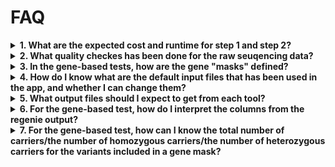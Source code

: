 # FAQ

<details>
<summary><strong>1. What are the expected cost and runtime for step 1 and step 2?</strong></summary>

The estimated cost for genome-wide jobs in ~400K white European ancestry samples using the default setting are as the follows: 

- For regenie_step1: <br><br>
  High priority job: £1.8-£2.5, 7.5 hours <br><br>
  Low priority job: £0.5-£1.5, >7.5 hours of elapsed time (risk of spot instance interruptions)<br><br>
  **Recommendations**: Start with high priority to avoid spot instance interruptions.  

- For step 2 genome-wide gene-based test: <br><br>
  High priority job: £2-3, 4.5 hours <br><br>
  Low priority job: £0.5-£1, >4 hours of elapsed time (risk of spot instance interruptions)<br><br>
  **Recommendations**: Start with low priority, switch to high priority if job is interrupted with more than 3 tries. Use low priority if only a list of genes are tested (e.g. a list of 10 gene takes less than 20 mins).  

- For step 2 genome-wide per-variant test: <br><br>
  High priority: £1.5-£2.5, 4.5 hours <br><br>
  Low priority:£0.5-£1.5, >4.5 hours (risk of spot interruptions)<br><br>
  **Recommendation**: Start with low priority, switch to high priority if job is interrupted with more than 3 tries. 

Factors that will affect run time and cost:

***Definition for "job priority"***
  - High priority is recommended for step 1 and step 2 for genome-wide jobs unless a smaller cohort <50K is included.
  - Low priroity is recommended for gene-based jobs if only a small list of genes are included. 

***Sample size***
  - Smaller samples will run quicker.

***Number of phenotypes included in one job***
  - Regenie allows mutliple phenotypes to be included in one job as a means to improve computation efficiency, however, increasing the phenotypes will non-linearly affect the runtime, especitally for regenie step 1. Please note that the current app resource configuration has not been tested in a job with more than 3 phenotypes. 
  
***For gene-based test, gene-specific jobs with a defined list of genes will be significantly quicker to run than genome-wide jobs***
  - If a list of genes are provided, the step2 gene-based test will be quicker to run 


</details>


<details>
<summary><strong>2. What quality checkes has been done for the raw seuqencing data? </strong></summary> 

Please refer to the method documentation file [Method.doc](https://imperiallondon-my.sharepoint.com/:w:/g/personal/yjia2_ic_ac_uk/ESCl98tv1oBJoQu2-3aSYSABEB-V5octWrN16b5EdyKJjA?e=SFReYr) (access for internal users only).

</details>

<details>
  <summary><strong>3. In the gene-based tests, how are the gene "masks" defined?</strong></summary>

Please refer to the method documentation file [Method.doc](https://imperiallondon-my.sharepoint.com/:w:/g/personal/yjia2_ic_ac_uk/ESCl98tv1oBJoQu2-3aSYSABEB-V5octWrN16b5EdyKJjA?e=SFReYr) (access for internal users only).


</details>


<details>
   <summary><strong>4. How do I know what are the default input files that has been used in the app, and whether I can change them?</strong></summary>

For regenie step 1 genotype file input (QCed genotype array data in GRCh38), the default genotype input file can be optionally changed to user-defined genotype files in BGEN format, using the following options:

  ```
    -igenotype_bgen_file
    -igenotype_sample_file
  ```

For regenie step 2 genotype file input (QCed WES data in GRCh38), the default genotype file in PGEN format is hardcoded into the app. File IDs can be viewed in the scripts shared in the `scripts/` folder in this repository. Only authorised users will be able to use these files from antoher proejct directory.

For both regenie step 1 and 2, the following files can also be optionally modified when running the apps:
    - Covariate file 
    - Sample inclusion file (**Note:** the default is to use the white EU ancestry only)

For detailed information about optional parameters within the three apps, please see:

  ```bash
    dx run app-name --help
  ```


</details>


<details>
  <summary><strong>5. What output files should I expect to get from each tool?</strong></summary>

The output files from each tool follow the naming formats below. For more information regarding regenie output files, please refer to regenie documentations. 

regenie_step1

  | File Name                        | Description                                         |
  |----------------------------------|-----------------------------------------------------|
  | `${output_file_prefix}_pred.list` | Contains a list of the `.loco` files to use for step 2 |
  | `${output_file_prefix}_1.loco`    | Contains the phenotype predictions                  |
  | `${output_file_prefix}.log`       | Log file for the job run                            |

**Notes**:
  - If multiple phenotypes are included, each phenotype will be saved as a separate '.loco' file in the format: for ***P*** phenotypes, there will be `${output_file_prefix}_1.loco,${output_file_prefix}_2.loco, ${output_file_prefix}_3.loco, ${output_file_prefix}_P.loco` output files.


regenie_step2 per-variant or per-gene tests

  | File Name                                                        | Description                                         |
  |------------------------------------------------------------------|-----------------------------------------------------|
  | `${output_file_prefix}_${phenotype_colnames}_autosomes.regenie`  | Association test results                            |
  | `${output_file_prefix}_autosomes.log`                            | Log file for the association test run               |
  | `${output_file_prefix}_autosomes_masks.snplist`                  | List of variants in each defined mask for downstream analysis |

**Notes**:
  - If multiple phenotypes are included, each phenotype will be saved as a separate '.regenie' file. Each job will only have 1 .log file and one .snplist file. 
  - If a list of genes are provided for the gene-based test, the output file name will be the same with the association test results for only the genes defined. 


</details>


<details>
<summary><strong>6. For the gene-based test, how do I interpret the columns from the regenie output?</strong></summary>

  The output columns can be interpreted as the follows. Note that the user needs to decide which mask, MAF threshold, and test methods to focus on based on their own study context and objectives.

   | Column Name         | Description                |
   |---------------------|---------------------------|
   | SYMBOL   | gene name         |
   | GENE    | Ensembl  gene ID         |
   | CHROM   | chromosome of the gene   |
   | GENPOS  | the transcription start site of the gene |
   | MASK    | the pre-defined masks for collapsing variants   |
   | MAF     | the pre-defined minor allele frequency threshold: singletons, 0.1% |
   | TEST    | the collapsing methods used: burden, SKAT, SKTA-O |
   | N       | total sample size |
   | BETA    | coeffient estimat, note this is log(odd) if binary trait |
   | SE      | standard error |
   | CHISQ   | Chi-squared test |
   | LOG10P  | -log10(P)        |
   | P | p-value |


</details>


<details>
<summary><strong>7. For the gene-based test, how can I know the total number of carriers/the number of homozygous carriers/the number of heterozygous carriers for the variants included in a gene mask?</strong></summary>

We currently do not have a dedicated tool for obtaining this information. However, you can extract it by following the general steps below on RAP, using either SwissArmyKnife or CloudWorkStation (recommended if you only have a short list of variants):

1. For your gene mask of interest, extract the list of variants included in the mask from the `_masks.snplist` file in the regenie output.
2. Extract these variants from the QCed WES data in PGEN format and save as VCF format. The QCed WES files are located in: `project-GyZxPF8JQkyq9JVxZjQ2FvqK:/filtered/`. 
3. Use `bcftools +fill-tags` to annotate the VCF file with relevant information. For example:`bcftools +fill-tags input.vcf.gz -Oz -o output.vcf.gz -- -t AC,AF,MAF,AC_Hom,AC_Het,AC_Hemi`. 
   This will add annotations such as allele count (AC), allele frequency (AF), minor allele frequency (MAF), homozygous allele count (AC_Hom), heterozygous allele count (AC_Het), and hemizygous allele count (AC_Hemi) for each variant in the VCF file.
4. For easier further analysis, you could extract the relevant fields from the annotated VCF and save them as a text file using `bcftools query -f`.

Carrier number for the variant = AC_HET + AC_HOM/2


</details>
